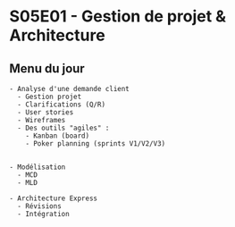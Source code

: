 # S05E01 - Gestion de projet & Architecture

## Menu du jour

```
- Analyse d'une demande client
  - Gestion projet
  - Clarifications (Q/R)
  - User stories
  - Wireframes
  - Des outils "agiles" :
    - Kanban (board)
    - Poker planning (sprints V1/V2/V3)


- Modélisation
  - MCD
  - MLD

- Architecture Express
  - Révisions
  - Intégration
```
